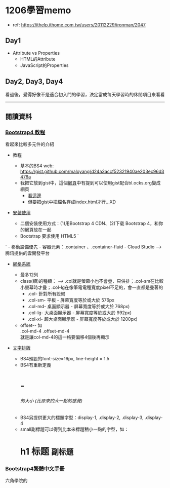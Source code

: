 # 1206學習memo

- ref: https://ithelp.ithome.com.tw/users/20112229/ironman/2047

## Day1

- Attribute vs Properties
  - HTML的Attribute
  - JavaScript的Properties

## Day2, Day3, Day4
看過後，覺得好像不是適合初入門的學習，決定當成每天學習時的休閒項目來看看


----

## 閱讀資料

### [Bootstrap4 教程](http://www.runoob.com/bootstrap4/bootstrap4-tutorial.html)
看起來比較多元件的介紹

- 教程
  - 基本的BS4 web: https://gist.github.com/maloyang/d24a3accf52321940ae203ec96d3476a
  - 我把它放到gist中，這個[網頁](https://dotblogs.com.tw/rickyteng/2015/11/03/153786)中有提到可以使用gist配合bl.ocks.org變成網頁
    - [看這邊](http://bl.ocks.org/maloyang/raw/d24a3accf52321940ae203ec96d3476a/)
    - 但要把gist中把檔名存成index.html才行...XD

- [安装使用](http://www.runoob.com/bootstrap4/bootstrap4-install.html)
  - 二個安裝使用方式：(1)用Bootstrap 4 CDN、(2)下载 Bootstrap 4，和你的網頁放在一起
  - Bootstrap 要求使用 HTML5
  `
<!DOCTYPE html>
<html>
  <head>
    <meta charset="utf-8"> 
  </head>
</html>
  `
  - 移動設備優先
  - 容器元素：.container 、.container-fluid
  - Cloud Studio -->  腾讯提供的雲開發平台
  
- [網格系統](http://www.runoob.com/bootstrap4/bootstrap4-grid-basic.html)
  - 最多12列
  - class(類)的種類： --> .col就是螢幕小也不會疊，只併排；.col-sm在比較小螢幕時才疊；.col-lg在像筆電電種寬度pixel不足的，會一直都是疊著的
    - .col- 針對所有設備
    - .col-sm- 平板 - 屏幕寬度等於或大於 576px
    - .col-md- 桌面顯示器 - 屏幕寬度等於或大於 768px)
    - .col-lg- 大桌面顯示器 - 屏幕寬度等於或大於 992px)
    - .col-xl- 超大桌面顯示器 - 屏幕寬度等於或大於 1200px)
  - offset-*-* 如 <div class="col-md-4 offset-md-4 bg-warning">.col-md-4 .offset-md-4</div> 就是讓col-md-4的這一格要偏移4個後再顯示
  
- [文字排版](http://www.runoob.com/bootstrap4/bootstrap4-typography.html)
  - BS4預設的font-size=16px, line-height = 1.5
  - BS4有重新定義<h1> - <h6>的大小 (比原來的大一點的感覺)
  - BS4另提供更大的標題字型：display-1, .display-2, .display-3, .display-4
  - small副標題可以得到比本來標題稍小一點的字型，如：<h1>h1 标题 <small>副标题</small></h1>
  

### [Bootstrap4繁體中文手冊](https://bootstrap.hexschool.com/)
六角學院的


